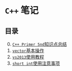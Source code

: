 # `C++` 笔记

## 目录
0. [`C++ Primer 5nd`知识点总结](./doc/c++_primer_5nd.md)       
1. [`vector`基本操作](./doc/vector_operation.md)      
2. [`vs2013`使用教程](./doc/vs2013_usage.md)
3. [`short int`使用注意事项](./doc/shortInt.md)
